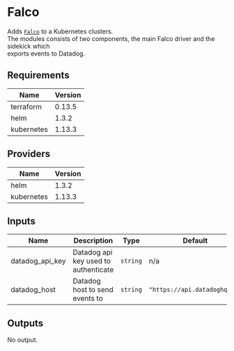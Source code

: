 # Falco

Adds [`Falco`](https://github.com/falcosecurity/falco) to a Kubernetes clusters.  
The modules consists of two components, the main Falco driver and the sidekick which  
exports events to Datadog.

## Requirements

| Name | Version |
|------|---------|
| terraform | 0.13.5 |
| helm | 1.3.2 |
| kubernetes | 1.13.3 |

## Providers

| Name | Version |
|------|---------|
| helm | 1.3.2 |
| kubernetes | 1.13.3 |

## Inputs

| Name | Description | Type | Default | Required |
|------|-------------|------|---------|:--------:|
| datadog\_api\_key | Datadog api key used to authenticate | `string` | n/a | yes |
| datadog\_host | Datadog host to send events to | `string` | `"https://api.datadoghq.eu"` | no |

## Outputs

No output.

